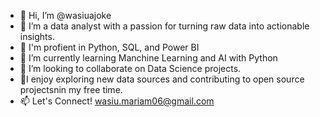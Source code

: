- 👋 Hi, I’m @wasiuajoke
- 👀 I’m a data analyst with a passion for turning raw data into actionable insights.
- 👀 I'm profient in Python, SQL, and Power BI
- 🌱 I’m currently learning Manchine Learning and AI with Python
- 💞️ I’m looking to collaborate on Data Science projects.
-  💞️I enjoy exploring new data sources and contributing to open source projectsnin my free time.
- 📫 Let's Connect! wasiu.mariam06@gmail.com
  


<!---
wasiuajoke/wasiuajoke is a ✨ special ✨ repository because its `README.md` (this file) appears on your GitHub profile.
You can click the Preview link to take a look at your changes.
--->
